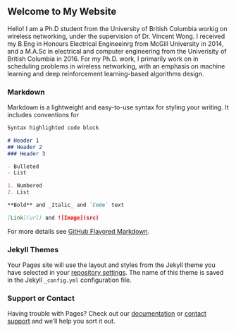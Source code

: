 ## Welcome to My Website

Hello! I am a Ph.D student from the University of British Columbia workig on wireless networking, under the supervision of Dr. Vincent Wong. I received my B.Eng in Honours Electrical Engineeinrg from McGill University in 2014, and a M.A.Sc in electrical and computer engineering from the Univerisity of British Columbia in 2016. For my Ph.D. work, I primarily work on in scheduling problems in wireless networking, with an emphasis on machine learning and deep reinforcement learning-based algorithms design.

### Markdown

Markdown is a lightweight and easy-to-use syntax for styling your writing. It includes conventions for

```markdown
Syntax highlighted code block

# Header 1
## Header 2
### Header 3

- Bulleted
- List

1. Numbered
2. List

**Bold** and _Italic_ and `Code` text

[Link](url) and ![Image](src)
```

For more details see [GitHub Flavored Markdown](https://guides.github.com/features/mastering-markdown/).

### Jekyll Themes

Your Pages site will use the layout and styles from the Jekyll theme you have selected in your [repository settings](https://github.com/manyouma/manyouma.github.io/settings). The name of this theme is saved in the Jekyll `_config.yml` configuration file.

### Support or Contact

Having trouble with Pages? Check out our [documentation](https://help.github.com/categories/github-pages-basics/) or [contact support](https://github.com/contact) and we’ll help you sort it out.
